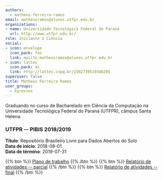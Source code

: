 ```yaml
---
authors:
  - matheus-ferreira-ramos
email: matheusramos@alunos.utfpr.edu.br
organizations:
- name: Universidade Tecnológica Federal do Paraná
  url: http://www.utfpr.edu.br/
role: Iniciante à Ciência
social:
- icon: envelope
  icon_pack: fas
  link: mailto:matheusramos@alunos.utfpr.edu.br
- icon: lattes
  icon_pack: ai
  link: http://lattes.cnpq.br/1502739519386205
superuser: false
title: Matheus Ferreira Ramos
user_groups:
  - Egressos
---
```


Graduando no curso de Bacharelado em Ciência da Computação na Universidade Tecnológica Federal do Paraná (UTFPR), câmpus Santa Helena.

### UTFPR -- PIBIS 2018/2019

__Título__: Repositório Brasileiro Livre para Dados Abertos do Solo<br>
__Data de início__: 2018-08-01<br>
__Data de término__: 2019-07-31

{{% btn %}}
  [Plano de trabalho](https://docs.google.com/document/d/1xkjNqejZtoBl9P4UhHWb_OBceVY2fo6ovgpgbdAtr7I)
{{% /btn %}}
{{% btn %}}
  [Relatório de atividades -- parcial](https://docs.google.com/document/d/1j5gtqtH2Iqyns0lW4ya-btnx_IJBjpH0T-Vj-uorwys)
{{% /btn %}}
{{% btn %}}
  [Relatório de atividades -- final](https://drive.google.com/file/d/1eiRveZTwcJ7rKUlAHJ4lbKA8RhOBvTA9)
{{% /btn %}}
